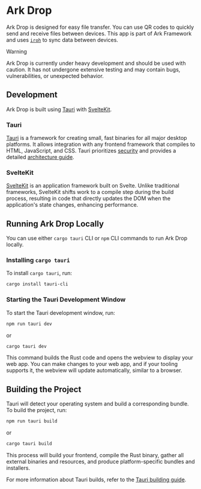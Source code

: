# Ark Drop

Ark Drop is designed for easy file transfer. You can use QR codes to quickly send and receive files between devices. This app is part of Ark Framework and uses [`iroh`](https://iroh.computer/docs) to sync data between devices.

> [!WARNING]
> Ark Drop is currently under heavy development and should be used with caution. It has not undergone extensive testing and may contain bugs, vulnerabilities, or unexpected behavior.

## Development

Ark Drop is built using [Tauri](https://tauri.app/) with [SvelteKit](https://kit.svelte.dev/).

### Tauri

[Tauri](https://tauri.app/) is a framework for creating small, fast binaries for all major desktop platforms. It allows integration with any frontend framework that compiles to HTML, JavaScript, and CSS. Tauri prioritizes [security](https://tauri.app/v1/guides/development/security) and provides a detailed [architecture guide](https://tauri.app/v1/guides/architecture/).

### SvelteKit

[SvelteKit](https://kit.svelte.dev/) is an application framework built on Svelte. Unlike traditional frameworks, SvelteKit shifts work to a compile step during the build process, resulting in code that directly updates the DOM when the application's state changes, enhancing performance.

## Running Ark Drop Locally

You can use either `cargo tauri` CLI or `npm` CLI commands to run Ark Drop locally.

### Installing `cargo tauri`

To install `cargo tauri`, run:

```sh
cargo install tauri-cli
```

### Starting the Tauri Development Window

To start the Tauri development window, run:

```sh
npm run tauri dev
```

or

```sh
cargo tauri dev
```

This command builds the Rust code and opens the webview to display your web app. You can make changes to your web app, and if your tooling supports it, the webview will update automatically, similar to a browser.

## Building the Project

Tauri will detect your operating system and build a corresponding bundle. To build the project, run:

```sh
npm run tauri build
```

or

```sh
cargo tauri build
```

This process will build your frontend, compile the Rust binary, gather all external binaries and resources, and produce platform-specific bundles and installers.

For more information about Tauri builds, refer to the [Tauri building guide](https://tauri.app/v1/guides/building/).
